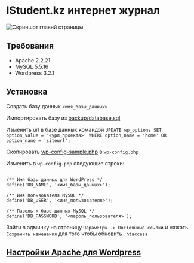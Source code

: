 IStudent.kz интернет журнал
===========================

![Скриншот главнй страницы](https://github.com/web4life/students/blob/master/design/home.png?raw=true)


Требования
-----------

* Apache 2.2.21
* MySQL 5.5.16
* Wordpress 3.2.1

Установка
----------

Создать базу данных `<имя_базы_данных>`

Импортировать базу из [backup/database.sql](https://github.com/web4life/students/blob/master/backup/database.sql)

Изменить url в базе данных командой `UPDATE wp_options SET option_value = '<урл_проекта>' WHERE option_name = 'home' OR option_name = 'siteurl';`

Скопировать [wp-config-sample.php](https://github.com/web4life/students/blob/master/app/wp-config-sample.php) в `wp-config.php`

Изменить в `wp-config.php` следующие строки:

```

/** Имя базы данных для WordPress */
define('DB_NAME', '<имя_базы_данных>');

/** Имя пользователя MySQL */
define('DB_USER', '<имя_пользователя>');

/** Пароль к базе данных MySQL */
define('DB_PASSWORD', '<пароль_пользователя>');

```

Зайти в админку на страницу `Параметры -> Постоянные ссылки` и нажать `Сохранить изменения` для того чтобы обновить `.htaccess`


[Настройки Apache для Wordpress](https://github.com/web4life/taobao/wiki/%D0%9D%D0%B0%D1%81%D1%82%D1%80%D0%BE%D0%B9%D0%BA%D0%B8-Apache-%D0%B4%D0%BB%D1%8F-Wordpress)
--------------------------------